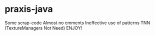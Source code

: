# praxis-java
Some scrap-code
Almost no cmments
Ineffective use of patterns
TNN (TextureManagers Not Need)
ENJOY!
